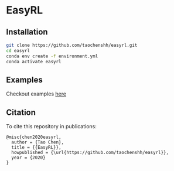 # EasyRL

## Installation
```bash
git clone https://github.com/taochenshh/easyrl.git
cd easyrl
conda env create -f environment.yml
conda activate easyrl
```

## Examples
Checkout examples [here](https://github.com/taochenshh/easyrl/tree/master/examples)


## Citation
To cite this repository in publications:
```
@misc{chen2020easyrl,
  author = {Tao Chen},
  title = {{EasyRL}},
  howpublished = {\url{https://github.com/taochenshh/easyrl}},
  year = {2020}
}
```